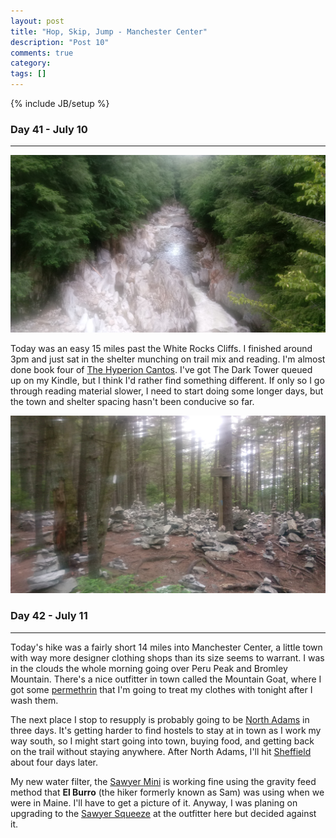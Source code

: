 ```yaml
---
layout: post
title: "Hop, Skip, Jump - Manchester Center"
description: "Post 10"
comments: true
category:
tags: []
---
```

{% include JB/setup %}

### Day 41 - July 10
---

![alt text](https://raw.githubusercontent.com/SilensAngelusNex/silensangelusnex.github.com/master/_images/manchester_center/clarendon_gorge.jpg "View from the footbridge over Clarendon Gorge")

Today was an easy 15 miles past the White Rocks Cliffs. I finished around 3pm and just sat in the shelter munching on trail mix and reading. I'm almost done book four of [The Hyperion Cantos](https://www.amazon.com/gp/bookseries/B00CKD3ZIY/ref=dp_st_0553283685). I've got The Dark Tower queued up on my Kindle, but I think I'd rather find something different. If only so I go through reading material slower, I need to start doing some longer days, but the town and shelter spacing hasn't been conducive so far.

![alt text](https://raw.githubusercontent.com/SilensAngelusNex/silensangelusnex.github.com/master/_images/manchester_center/white_rocks_cliffs.jpg "*queue X-Files theme*")

### Day 42 - July 11
---

Today's hike was a fairly short 14 miles into Manchester Center, a little town with way more designer clothing shops than its size seems to warrant. I was in the clouds the whole morning going over Peru Peak and Bromley Mountain. There's a nice outfitter in town called the Mountain Goat, where I got some [permethrin](http://www.tickencounter.org/prevention/permethrin) that I'm going to treat my clothes with tonight after I wash them.

The next place I stop to resupply is probably going to be [North Adams](https://www.google.com/maps/place/North+Adams,+MA+01247/@42.6834881,-73.1883318,12z/data=!3m1!4b1!4m5!3m4!1s0x89e0b789e5ea50eb:0x4e63876b3bcc94ed!8m2!3d42.700915!4d-73.1087148) in three days. It's getting harder to find hostels to stay at in town as I work my way south, so I might start going into town, buying food, and getting back on the trail without staying anywhere. After North Adams, I'll hit [Sheffield](https://www.google.com/maps/place/Sheffield,+UK/@53.3956347,-1.6395383,11z/data=!3m1!4b1!4m5!3m4!1s0x48790aa9fae8be15:0x3e2827f5af06b078!8m2!3d53.381129!4d-1.470085) about four days later.

My new water filter, the [Sawyer Mini](https://sawyer.com/products/sawyer-mini-filter/) is working fine using the gravity feed method that **El Burro** (the hiker formerly known as Sam) was using when we were in Maine. I'll have to get a picture of it. Anyway, I was planing on upgrading to the [Sawyer Squeeze](https://sawyer.com/products/sawyer-squeeze-filter-system-sp131/) at the outfitter here but decided against it.
